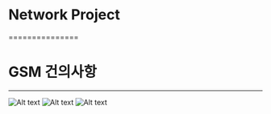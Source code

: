 # Network Project
===============
# GSM 건의사항
---------------


![Alt text](https://img.shields.io/badge/node-v10.15.3-blue.svg) ![Alt text](https://img.shields.io/badge/npm-v6.4.1-red.svg)
![Alt text](https://img.shields.io/badge/mongo-v4.0.10-purple.svg)
